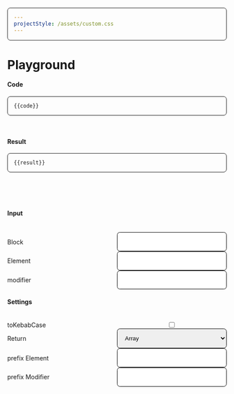```yaml
---
projectStyle: /assets/custom.css
---
```


# Playground

<style>

pre{
    border: 1px solid currentColor;
    padding: 1em; 
    border-radius: 0.5em;
}
.input{
    display: flex; align-items: center; justify-content: space-between;
}
.input input,
.input select{
    width: 50%;
    padding: 1em;
    border: 1px solid currentColor;
    border-radius: 0.5em;
    margin: 0;
}

</style>

<script type="module">

    import { createApp, reactive } from 'https://unpkg.com/petite-vue?module'  
    import prettier from "https://unpkg.com/prettier@2.8.1/esm/standalone.mjs";
    import parserBabel from "https://unpkg.com/prettier@2.8.1/esm/parser-babel.mjs";
    import { useBemm, generateBemm } from  'https://unpkg.com/bemm@1.0.2/dist/module/index.mjs'


    const state = reactive({
        block: 'block',
        element: 'element',
        modifier: 'modifier',
        settings: {
            kebabCase: true,
            return: "auto",
            prefix: {
                element: "__",
                modifier: "--"
            }
        }
    })

    const toValue = (input) => {          
        if(input){
            if(typeof input == "string"){
                return `"${input}"`;
           } else {
                if(input.length == 1){
                    return `"${input[0]}"`;
                }
                return `[${input.map((m)=>`"${m}"`).join(',')}]`;
            }
        } else {
            return null;
        }
    }

    const cleanUp = (input) => {
        return input ? input.replaceAll(' ',',').split(',').filter((v)=>v!==undefined || v !== null || v !== "") : [];
    }

    const toStringIfNeeded = (input) => {
        if(input.length == 0) return '';
        if(input.length == 1){ return input[0] } else return input;
    }

    const toElement = (input) => {
        return input.replaceAll(' ','');
    }

    createApp({
        state,
        get elements(){
            return cleanUp(state.element);
        },
        get modifiers(){
            return cleanUp(state.modifier)
        },
        get code(){

            const elms = toValue(toElement(state.element))
            const mods = toValue(cleanUp(state.modifier));

            let init = `const bemm = useBemm('${state.block}')`;

            const defaultSettings = {
                kebabCase: true,
                return: "auto",
                prefix: {
                    element: "__",
                    modifier: "--"
                }
            }

            if(JSON.stringify(defaultSettings) !== JSON.stringify(state.settings)){
                let customSettings = [];
                let customPrefix = [];
                
                if(defaultSettings.kebabCase !== state.settings.kebabCase){
                    customSettings.push(`kebabCase: ${state.settings.kebabCase}`);
                }
                if(defaultSettings.return !== state.settings.return){
                    customSettings.push(`return: "${state.settings.return}"`);
                }
                if(defaultSettings.prefix.element !== state.settings.prefix.element){
                    customPrefix.push(`element: "${state.settings.prefix.element}"`);
                }
                if(defaultSettings.prefix.modifier !== state.settings.prefix.modifier){                        
                    customPrefix.push(`element: "${state.settings.prefix.modifier}"`);
                }
               
               init = `const bemm = useBemm('${state.block}',{
                    ${customSettings.length ? customSettings.join(',') : ``}
                    ${customSettings.length && customPrefix.length ? `,` : ``}
                    ${customPrefix.length ? `prefix: { ${customPrefix.join(',')} }` : ``}
                })`
            }

            let code = ``;

            if(state.element && state.modifier){
                code = `${init}
                bemm(${elms}, ${mods});`
            } else if(state.element){
                code =  `${init}
                bemm(${elms});`
            } else if(state.modifier){
                code =  `${init}
                bemm('', ${mods});`
            } else {
               code =  `${init}
               bemm();`
            }
// return code;

            return prettier.format(code,{
                parser: "babel",
                plugins: [parserBabel],
            })
        },
        get result(){

            let value = null;
            
            const bemm = useBemm(state.block, state.settings);          
            const elms = toElement(state.element);
            const mods = cleanUp(state.modifier);

            if (elms.length && mods.length) {
                return bemm(toStringIfNeeded(elms), mods, state.settings);
            } else if(elms.length) {
                return bemm(toStringIfNeeded(elms),'', state.settings);
            } else if(mods.length){
                return bemm('', mods, state.settings);
            } else {
                return bemm('','', state.settings);
            }
            return value;
       }
    }).mount()

</script>

<div v-scope>
    <h4>Code</h4>
    <pre><code>{{code}}</code></pre>
    <br>
    <h4>Result</h4>
    <pre><code>{{result}}</code></pre>
    <br>    <br>    <br>
    <div class="row">
        <div class="column">
            <h4>Input</h4>
            <br>
            <div class="input">
                <label>Block</label>
                <input type="text" v-model="state.block" />
            </div>
            <div class="input">
                <label>Element</label>
                <input type="text" v-model="state.element" />
            </div>
            <div class="input">
                <label>modifier</label>
                <input type="text" v-model="state.modifier" />
            </div>
            <template v-if="modifiers.length > 1">
            <ul><li v-for="mod in modifiers">{{mod}}</li></ul>
            </template>
        </div>
        <div class="column">
            <h4>Settings</h4>
            <br>
            <div class="input input--checkbox">
                <label for="kebab">toKebabCase</label>
                <input name="kebab" id="kebab" type="checkbox" v-model="state.settings.kebabCase" />
            </div>
            <div class="input">
                <label>Return</label>
                <select v-model="state.settings.return">
                    <option value="array">Array</option>
                    <option value="string">String</option>
                    <option value="auto">Auto</option>
                </select>
            </div>
            <div class="input">
                <label>prefix Element</label>
                <input type="text" v-model="state.settings.prefix.element" />
            </div>
            <div class="input">
                <label>prefix Modifier</label>
                <input type="text" v-model="state.settings.prefix.modifier" />
            </div>
        </div>
    </div>
</div>
